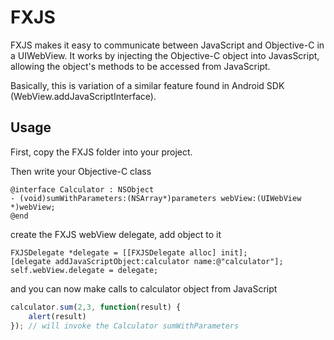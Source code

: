 # FXJS

FXJS makes it easy to communicate between JavaScript and Objective-C in a UIWebView. It works by injecting the Objective-C object into JavasScript, allowing the object's methods to be accessed from JavaScript. 

Basically, this is variation of a similar feature found in Android SDK (WebView.addJavaScriptInterface).
 
## Usage

First, copy the FXJS folder into your project.

Then write your Objective-C class

```objc
@interface Calculator : NSObject
- (void)sumWithParameters:(NSArray*)parameters webView:(UIWebView *)webView;
@end
``` 
create the FXJS webView delegate, add object to it 

```objc
FXJSDelegate *delegate = [[FXJSDelegate alloc] init];
[delegate addJavaScriptObject:calculator name:@"calculator"];
self.webView.delegate = delegate;    
```

and you can now make calls to calculator object from JavaScript

```javascript
calculator.sum(2,3, function(result) { 
	alert(result) 
}); // will invoke the Calculator sumWithParameters
```
